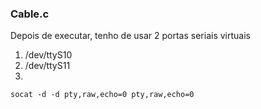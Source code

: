 ### Cable.c
Depois de executar, tenho de usar 2 portas seriais virtuais
1.  /dev/ttyS10 
2.  /dev/ttyS11
3.  

`socat -d -d pty,raw,echo=0 pty,raw,echo=0`